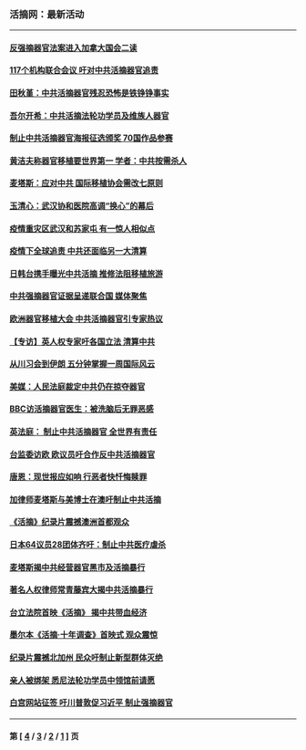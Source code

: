 ### 活摘网：最新活动
---
#### [反强摘器官法案进入加拿大国会二读](../../pages/nf5883/n13033450.md?06200430) 
#### [117个机构联合会议 吁对中共活摘器官追责](../../pages/nf5883/n12775087.md?06200430) 
#### [田秋堇：中共活摘器官残忍恐怖是铁铮铮事实](../../pages/nf5883/n12702148.md?06200430) 
#### [吾尔开希：中共活摘法轮功学员及维族人器官](../../pages/nf5883/n12693197.md?06200430) 
#### [制止中共活摘器官海报征选颁奖 70国作品参赛](../../pages/nf5883/n12692050.md?06200430) 
#### [黄洁夫称器官移植要世界第一 学者：中共按需杀人](../../pages/nf5883/n12572329.md?06200430) 
#### [麦塔斯：应对中共 国际移植协会需改七原则](../../pages/nf5883/n12514711.md?06200430) 
#### [玉清心：武汉协和医院高调“换心”的幕后](../../pages/nf5883/n12298730.md?06200430) 
#### [疫情重灾区武汉和苏家屯 有一惊人相似点](../../pages/nf5883/n12150824.md?06200430) 
#### [疫情下全球追责 中共还面临另一大清算](../../pages/nf5883/n12070397.md?06200430) 
#### [日韩台携手曝光中共活摘 推修法阻移植旅游](../../pages/nf5883/n11712046.md?06200430) 
#### [中共强摘器官证据呈递联合国 媒体聚焦](../../pages/nf5883/n11546426.md?06200430) 
#### [欧洲器官移植大会 中共活摘器官引专家热议](../../pages/nf5883/n11539095.md?06200430) 
#### [【专访】英人权专家吁各国立法 清算中共](../../pages/nf5883/n11367315.md?06200430) 
#### [从川习会到伊朗 五分钟掌握一周国际风云](../../pages/nf5883/n11338520.md?06200430) 
#### [美媒：人民法庭裁定中共仍在掠夺器官](../../pages/nf5883/n11334897.md?06200430) 
#### [BBC访活摘器官医生：被洗脑后无罪恶感](../../pages/nf5883/n11335935.md?06200430) 
#### [英法庭： 制止中共活摘器官 全世界有责任](../../pages/nf5883/n11330691.md?06200430) 
#### [台监委访欧 欧议员吁合作反中共活摘器官](../../pages/nf5883/n11109190.md?06200430) 
#### [唐恩：现世报应如响 行恶者快忏悔赎罪](../../pages/nf5883/n11104016.md?06200430) 
#### [加律师麦塔斯与美博士在澳吁制止中共活摘](../../pages/nf5883/n10724764.md?06200430) 
#### [《活摘》纪录片震撼澳洲首都观众](../../pages/nf5883/n10722747.md?06200430) 
#### [日本64议员28团体齐吁：制止中共医疗虐杀](../../pages/nf5883/n10587757.md?06200430) 
#### [麦塔斯揭中共经营器官黑市及活摘暴行](../../pages/nf5883/n10442407.md?06200430) 
#### [著名人权律师常青藤宾大揭中共活摘暴行](../../pages/nf5883/n10318181.md?06200430) 
#### [台立法院首映《活摘》 揭中共带血经济](../../pages/nf5883/n9938847.md?06200430) 
#### [墨尔本《活摘·十年调查》首映式 观众震惊](../../pages/nf5883/n9522572.md?06200430) 
#### [纪录片震撼北加州 民众吁制止新型群体灭绝](../../pages/nf5883/n9188314.md?06200430) 
#### [亲人被绑架 悉尼法轮功学员中领馆前请愿](../../pages/nf5883/n9056753.md?06200430) 
#### [白宫网站征签 吁川普敦促习近平 制止强摘器官](../../pages/nf5883/n9009661.md?06200430) 

---
#### 第 [ [4](./4.md?06200430) / [3](./3.md?06200430) / [2](./2.md?06200430) / [1](./1.md?06200430) ] 页

